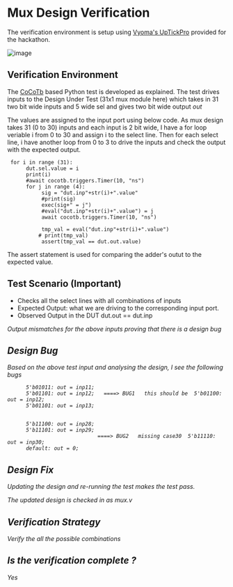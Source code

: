 # Mux Design Verification

The verification environment is setup using [Vyoma's UpTickPro](https://vyomasystems.com) provided for the hackathon.

![image](https://user-images.githubusercontent.com/96460492/182003829-78a7512c-a8f4-4614-8972-42f715209bf8.png)


## Verification Environment

The [CoCoTb](https://www.cocotb.org/) based Python test is developed as explained. The test drives inputs to the Design Under Test (31x1 mux module here) which takes in 31 two bit wide inputs and 5 wide sel and gives two bit wide output *out*

The values are assigned to the input port using below code. As mux design takes 31 (0 to 30) inputs and each input is 2 bit wide, I have a for loop veriable i from 0 to 30 and assign i to the select line. 
Then for each select line, i have another loop from 0 to 3 to drive the inputs and check the output with the expected output.
```
 for i in range (31):
      dut.sel.value = i
      print(i)
      #await cocotb.triggers.Timer(10, "ns")
      for j in range (4):
           sig = "dut.inp"+str(i)+".value"
           #print(sig)
           exec(sig+" = j")
           #eval("dut.inp"+str(i)+".value") = j
           await cocotb.triggers.Timer(10, "ns")
         
           tmp_val = eval("dut.inp"+str(i)+".value")  
          # print(tmp_val)
           assert(tmp_val == dut.out.value)

```

The assert statement is used for comparing the adder's outut to the expected value.


## Test Scenario **(Important)**
- Checks all the select lines with all combinations of inputs 
- Expected Output: what we are driving to the corresponding input port. 
- Observed Output in the DUT dut.out == dut.inp<i>

 Output mismatches for the above inputs proving that there is a design bug

## Design Bug
Based on the above test input and analysing the design, I see the following bugs

```
      5'b01011: out = inp11;
      5'b01101: out = inp12;   ====> BUG1   this should be  5'b01100: out = inp12;
      5'b01101: out = inp13;

  
      5'b11100: out = inp28;
      5'b11101: out = inp29;
                             ====> BUG2   missing case30  5'b11110: out = inp30;
      default: out = 0;
```


## Design Fix
Updating the design and re-running the test makes the test pass.


The updated design is checked in as mux.v

## Verification Strategy
  Verify the all the possible combinations 

## Is the verification complete ?
  Yes
